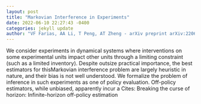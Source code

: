 ```yaml
--- 
layout: post 
title: "Markovian Interference in Experiments" 
date: 2022-06-10 22:27:43 -0400 
categories: jekyll update 
author: "VF Farias, AA Li, T Peng, AT Zheng - arXiv preprint arXiv:2206.02371, 2022" 
--- 
```

We consider experiments in dynamical systems where interventions on some experimental units impact other units through a limiting constraint (such as a limited inventory). Despite outsize practical importance, the best estimators for thisMarkovian interference problem are largely heuristic in nature, and their bias is not well understood. We formalize the problem of inference in such experiments as one of policy evaluation. Off-policy estimators, while unbiased, apparently incur a Cites: Breaking the curse of horizon: Infinite-horizon off-policy estimation